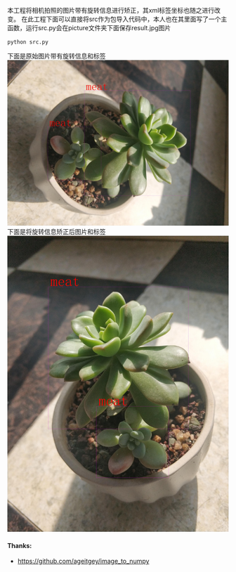 本工程将相机拍照的图片带有旋转信息进行矫正，其xml标签坐标也随之进行改变。
在此工程下面可以直接将src作为包导入代码中，本人也在其里面写了一个主函数，运行src.py会在picture文件夹下面保存result.jpg图片
```
python src.py
```
下面是原始图片带有旋转信息和标签
![source picture show](picture/source.jpg)
下面是将旋转信息矫正后图片和标签
![result picture show](picture/result.jpg)

#### Thanks:
+ https://github.com/ageitgey/image_to_numpy